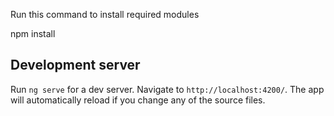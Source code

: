 
Run this command to install required modules

npm install

## Development server

Run `ng serve` for a dev server. Navigate to `http://localhost:4200/`. The app will automatically reload if you change any of the source files.
